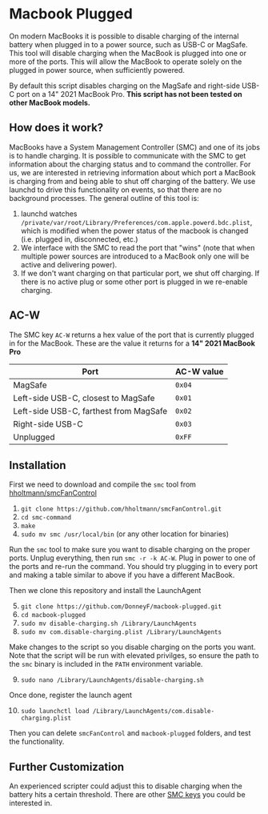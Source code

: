 # Macbook Plugged

On modern MacBooks it is possible to disable charging of the internal battery when plugged in to a power source, such as USB-C or MagSafe. This tool will disable charging when the MacBook is plugged into one or more of the ports. This will allow the MacBook to operate solely on the plugged in power source, when sufficiently powered.


By default this script disables charging on the MagSafe and right-side USB-C port on a 14" 2021 MacBook Pro. **This script has not been tested on other MacBook models.**

## How does it work?

MacBooks have a System Management Controller (SMC) and one of its jobs is to handle charging. It is possible to communicate with the SMC to get information about the charging status and to command the controller. For us, we are interested in retrieving information about which port a MacBook is charging from and being able to shut off charging of the battery. We use launchd to drive this functionality on events, so that there are no background processes. The general outline of this tool is:

1. launchd watches `/private/var/root/Library/Preferences/com.apple.powerd.bdc.plist`, which is modified when the power status of the macbook is changed (i.e. plugged in, disconnected, etc.)
2. We interface with the SMC to read the port that "wins" (note that when multiple power sources are introduced to a MacBook only one will be active and delivering power).
3. If we don't want charging on that particular port, we shut off charging. If there is no active plug or some other port is plugged in we re-enable charging.

## AC-W

The SMC key `AC-W` returns a hex value of the port that is currently plugged in for the MacBook. These are the value it returns for a **14" 2021 MacBook Pro**

| Port | AC-W value |
| --- | --- |
| MagSafe | `0x04` |
| Left-side USB-C, closest to MagSafe | `0x01` |
| Left-side USB-C, farthest from MagSafe | `0x02` |
| Right-side USB-C | `0x03` |
| Unplugged | `0xFF` |

## Installation

First we need to download and compile the `smc` tool from [hholtmann/smcFanControl](https://github.com/hholtmann/smcFanControl)

1. `git clone https://github.com/hholtmann/smcFanControl.git`
2. `cd smc-command`
3. `make`
4. `sudo mv smc /usr/local/bin` (or any other location for binaries)

Run the `smc` tool to make sure you want to disable charging on the proper ports. Unplug everything, then run `smc -r -k AC-W`. Plug in power to one of the ports and re-run the command. You should try plugging in to every port and making a table similar to above if you have a different MacBook.

Then we clone this repository and install the LaunchAgent

5. `git clone https://github.com/DonneyF/macbook-plugged.git`
6. `cd macbook-plugged`
7. `sudo mv disable-charging.sh /Library/LaunchAgents`
8. `sudo mv com.disable-charging.plist /Library/LaunchAgents`

Make changes to the script so you disable charging on the ports you want. Note that the script will be run with elevated privilges, so ensure the path to the `smc` binary is included in the `PATH` environment variable.

9. `sudo nano /Library/LaunchAgents/disable-charging.sh`

Once done, register the launch agent

10. `sudo launchctl load /Library/LaunchAgents/com.disable-charging.plist`

Then you can delete `smcFanControl` and `macbook-plugged` folders, and test the functionality.

## Further Customization

An experienced scripter could adjust this to disable charging when the battery hits a certain threshold. There are other [SMC keys](https://github.com/Bk-Kacprzak/kStats/blob/dev/model/Utils/knownSMCKeys.txt) you could be interested in.